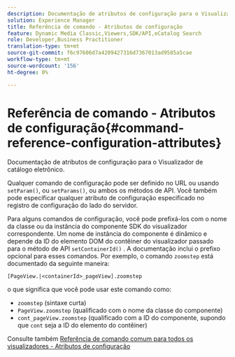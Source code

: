 ```yaml
---
description: Documentação de atributos de configuração para o Visualizador de catálogo eletrônico.
solution: Experience Manager
title: Referência de comando - Atributos de configuração
feature: Dynamic Media Classic,Viewers,SDK/API,eCatalog Search
role: Developer,Business Practitioner
translation-type: tm+mt
source-git-commit: f6c97606d7a4209427316d7367013ad9585a5cae
workflow-type: tm+mt
source-wordcount: '156'
ht-degree: 0%

---
```



# Referência de comando - Atributos de configuração{#command-reference-configuration-attributes}

Documentação de atributos de configuração para o Visualizador de catálogo eletrônico.

Qualquer comando de configuração pode ser definido no URL ou usando `setParam()`, ou `setParams()`, ou ambos os métodos de API. Você também pode especificar qualquer atributo de configuração especificado no registro de configuração do lado do servidor.

Para alguns comandos de configuração, você pode prefixá-los com o nome da classe ou da instância do componente SDK do visualizador correspondente. Um nome de instância do componente é dinâmico e depende da ID do elemento DOM do contêiner do visualizador passado para o método de API `setContainerId()` . A documentação inclui o prefixo opcional para esses comandos. Por exemplo, o comando `zoomstep` está documentado da seguinte maneira:

`[PageView.|<containerId>_pageView].zoomstep`

o que significa que você pode usar este comando como:

* `zoomstep` (sintaxe curta)
* `PageView.zoomstep` (qualificado com o nome da classe do componente)
* `cont_pageView.zoomstep` (qualificado com a ID do componente, supondo que  `cont` seja a ID do elemento do contêiner)

Consulte também [Referência de comando comum para todos os visualizadores - Atributos de configuração](../../../r-html5-viewer-20-cmdref-configattrib/r-html5-viewer-20-cmdref-configattrib.md#concept-850e0f2c49b949deb7cfbfd330d329bd)
